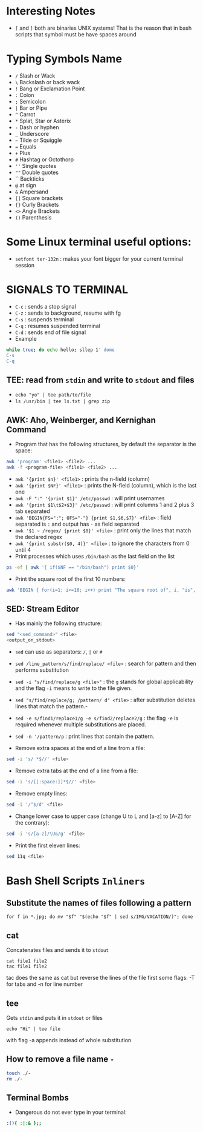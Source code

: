 
# Interesting Notes
- `[` and `]` both are binaries UNIX systems! That is the reason that in bash scripts that symbol must be have spaces around
# Typing Symbols Name
- `/` Slash or Wack
- `\` Backslash or back wack
- `!` Bang or Exclamation Point
- `:` Colon
- `;` Semicolon
- `|` Bar or Pipe
- `^` Carrot
- `*` Splat, Star or Asterix
- `-` Dash or hyphen
- `_` Underscore
- `~` Tilde or Squiggle
- `=` Equals
- `+` Plus
- `#` Hashtag or Octothorp
- `''` Single quotes
- `""` Double quotes
- \`\` Backticks
- `@` at sign
- `&` Ampersand
- `[]` Square brackets
- `{}` Curly Brackets
- `<>` Angle Brackets
- `()` Parenthesis

# Some Linux terminal useful options:
- `setfont ter-132n` : makes your font bigger for your current terminal session

# SIGNALS TO TERMINAL
- `C-c` : sends a stop signal
- `C-z` : sends to background, resume with fg
- `C-s` : suspends terminal 
- `C-q` : resumes suspended terminal 
- `C-d` : sends end of file signal
- Example
```bash
while true; do echo hello; sllep 1' dome
C-s
C-q
```

## TEE: read from  `stdin` and write to `stdout` and files
- `echo "yo" | tee path/to/file`
- `ls /usr/bin | tee ls.txt | grep zip`

## AWK: Aho, Weinberger, and Kernighan Command
- Program that has the following structures, by default the separator is the space:
```bash
awk 'program' <file1> <file2> ...
awk -f <program-file> <file1> <file2> ...
```
- `awk '{print $n}' <file1>` : prints the n-field (column)
- `awk '{print $NF}' <file1>` : prints the N-field (column), which is the last one
- `awk -F ":" '{print $1}' /etc/passwd` : will print usernames
- `awk '{print $1\t$2+$3}' /etc/passwd` : will print columns 1 and 2 plus 3 tab separated
- `awk 'BEGIN{FS=":"; OFS="-"} {print $1,$6,$7}' <file>` : field separated is `:` and output has `-` as field separated
- `awk '$1 ~ /regex/ {print $0}' <file>` : print only the lines that match the declared regex
- `awk '{print substr($0, 4)}' <file>` : to ignore the characters from 0 until 4
- Print processes which uses `/bin/bash` as the last field on the list
```bash
ps -ef | awk '{ if($NF == "/bin/bash") print $0}'
```
- Print the square root of the first 10 numbers:
```bash
awk 'BEGIN { for(i=1; i<=10; i++) print "The square root of", i, "is", i*i;}'
```

## SED: Stream Editor
- Has mainly the following structure:
```bash
sed "<sed_command>" <file>
<output_on_stdout>
```
- `sed` can use as separators: `/`, `|` or `#`
- `sed /line_pattern/s/find/replace/ <file>` : search for pattern and then performs substitution
- `sed -i "s/find/replace/g <file>"` : the `g` stands for global applicability and the flag `-i` means to write to the file given.
- `sed "s/find/replace/g; /pattern/ d" <file>` : after substitution deletes lines that match the pattern.-
- `sed -e s/find1/replace1/g -e s/find2/replace2/g` : the flag `-e` is required whenever multiple substitutions are placed.
- `sed -n '/pattern/p` : print lines that contain the pattern.

- Remove extra spaces at the end of a line from a file:
```bash
sed -i 's/ *$//' <file>
```
- Remove extra tabs at the end of a line from a file:
```bash
sed -i 's/[[:space:]]*$//' <file>
```
- Remove empty lines:
```bash
sed -i '/^$/d' <file>
```
- Change lower case to upper case (change U to L and [a-z] to [A-Z] for the contrary):
```bash
sed -i 's/[a-z]/\U&/g' <file>
```
- Print the first eleven lines:
```bash
sed 11q <file>
```

# Bash Shell Scripts `Inliners`

## Substitute the names of files following a pattern
```console
for f in *.jpg; do mv "$f" "$(echo "$f" | sed s/IMG/VACATION/)"; done
```

## cat
Concatenates files and sends it to `stdout`
```console
cat file1 file2
tac file1 file2
```
tac does the same as cat but reverse the lines of the file first
some flags: -T for tabs and -n for line number

## tee
Gets `stdin` and puts it in `stdout` or files
```console
echo "Hi" | tee file
```
with flag -a appends instead of whole substitution

## How to remove a file name `-`
```bash
touch ./-
rm ./-
```

## Terminal Bombs
- Dangerous do not ever type in your terminal:
```bash
:(){ :|:& };;
```
